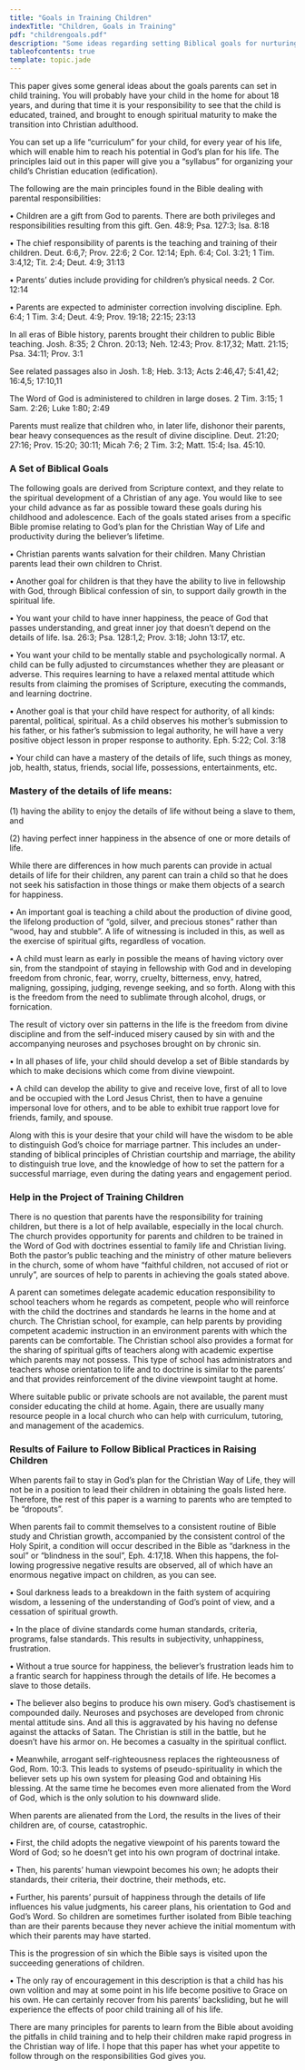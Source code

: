 ```yaml
---
title: "Goals in Training Children"
indexTitle: "Children, Goals in Training"
pdf: "childrengoals.pdf"
description: "Some ideas regarding setting Biblical goals for nurturing and training children in the plan of God."
tableofcontents: true
template: topic.jade
---
```


This paper gives some general ideas about the goals parents can set in
child training. You will probably have your child in the home for about
18 years, and during that time it is your responsibility to see that the
child is educated, trained, and brought to enough spiritual maturity to
make the transition into Christian adulthood.

You can set up a life “curriculum” for your child, for every year of his
life, which will enable him to reach his potential in God’s plan for his
life. The principles laid out in this paper will give you a “syllabus”
for organizing your child’s Christian education (edification).

The following are the main principles found in the Bible dealing with
parental responsibilities:

• Children are a gift from God to parents. There are both privileges and
responsibilities resulting from this gift. Gen. 48:9; Psa. 127:3;
Isa. 8:18

• The chief responsibility of parents is the teaching and training of
their children. Deut. 6:6,7; Prov. 22:6; 2 Cor. 12:14; Eph. 6:4;
Col. 3:21; 1 Tim. 3:4,12; Tit. 2:4; Deut. 4:9; 31:13

• Parents’ duties include providing for children’s physical needs.
2 Cor. 12:14

• Parents are expected to administer correction involving discipline.
Eph. 6:4; 1 Tim. 3:4; Deut. 4:9; Prov. 19:18; 22:15; 23:13

In all eras of Bible history, parents brought their children to public
Bible teaching. Josh. 8:35; 2 Chron. 20:13; Neh. 12:43; Prov. 8:17,32;
Matt. 21:15; Psa. 34:11; Prov. 3:1

See related passages also in Josh. 1:8; Heb. 3:13; Acts 2:46,47;
5:41,42; 16:4,5; 17:10,11

The Word of God is administered to children in large doses. 2 Tim. 3:15;
1 Sam. 2:26; Luke 1:80; 2:49

Parents must realize that children who, in later life, dishonor their
parents, bear heavy consequences as the result of divine discipline.
Deut. 21:20; 27:16; Prov. 15:20; 30:11; Micah 7:6; 2 Tim. 3:2; Matt.
15:4; Isa. 45:10.

### A Set of Biblical Goals

The following goals are derived from Scripture context, and they relate
to the spiritual development of a Christian of any age. You would like
to see your child advance as far as possible toward these goals during
his childhood and adolescence. Each of the goals stated arises from a
specific Bible promise relating to God’s plan for the Christian Way of
Life and productivity during the believer’s lifetime.

• Christian parents wants salvation for their children. Many Christian
parents lead their own children to Christ.

• Another goal for children is that they have the ability to live in
fellowship with God, through Biblical confession of sin, to support
daily growth in the spiritual life.

• You want your child to have inner happiness, the peace of God that
passes understanding, and great inner joy that doesn’t depend on the
details of life. Isa. 26:3; Psa. 128:1,2; Prov. 3:18; John 13:17, etc.

• You want your child to be mentally stable and psychologically normal.
A child can be fully adjusted to circumstances whether they are pleasant
or adverse. This requires learning to have a relaxed mental attitude
which results from claiming the promises of Scripture, executing the
commands, and learning doctrine.

• Another goal is that your child have respect for authority, of all
kinds: parental, political, spiritual. As a child observes his mother’s
submission to his father, or his father’s submission to legal
author­ity, he will have a very positive object lesson in proper
response to authority. Eph. 5:22; Col. 3:18

• Your child can have a mastery of the details of life, such things as
money, job, health, status, friends, social life, possessions,
enter­tainments, etc.

### Mastery of the details of life means:

(1) having the ability to enjoy the details of life without being a
slave to them, and

(2) having perfect inner happiness in the absence of one or more details
of life.

While there are differences in how much parents can provide in actual
details of life for their children, any parent can train a child so that
he does not seek his satisfaction in those things or make them objects
of a search for happiness.

• An important goal is teaching a child about the production of divine
good, the lifelong production of “gold, silver, and precious stones”
rather than “wood, hay and stubble”. A life of witnessing is included in
this, as well as the exercise of spiritual gifts, regardless of
vocation.

• A child must learn as early in possible the means of having victory
over sin, from the standpoint of staying in fellowship with God and in
developing freedom from chronic, fear, worry, cruelty, bitterness, envy,
hatred, maligning, gossiping, judging, revenge seeking, and so forth.
Along with this is the freedom from the need to sublimate through
alcohol, drugs, or fornication.

The result of victory over sin patterns in the life is the freedom from
divine discipline and from the self-induced misery caused by sin with
and the accompanying neuroses and psychoses brought on by chronic sin.

• In all phases of life, your child should develop a set of Bible
stan­dards by which to make decisions which come from divine view­point.

• A child can develop the ability to give and receive love, first of all
to love and be occupied with the Lord Jesus Christ, then to have a
genuine impersonal love for others, and to be able to exhibit true
rapport love for friends, family, and spouse.

Along with this is your desire that your child will have the wisdom to
be able to distinguish God’s choice for marriage partner. This includes
an under-standing of biblical principles of Christian courtship and
marriage, the ability to distinguish true love, and the knowledge of how
to set the pattern for a successful marriage, even during the dating
years and engagement period.

### Help in the Project of Training Children

There is no question that parents have the responsibility for training
children, but there is a lot of help available, especially in the local
church. The church provides opportunity for parents and children to be
trained in the Word of God with doctrines essential to family life and
Christian living. Both the pastor’s public teaching and the ministry of
other mature believers in the church, some of whom have “faithful
children, not accused of riot or unruly”, are sources of help to parents
in achieving the goals stated above.

A parent can sometimes delegate academic education responsibility to
school teachers whom he regards as competent, people who will reinforce
with the child the doctrines and standards he learns in the home and at
church. The Christian school, for example, can help parents by providing
competent academic instruction in an environment parents with which the
parents can be comfortable. The Christian school also provides a format
for the sharing of spiritual gifts of teachers along with academic
expertise which parents may not possess. This type of school has
administrators and teachers whose orientation to life and to doctrine is
similar to the parents’ and that provides reinforcement of the divine
viewpoint taught at home.

Where suitable public or private schools are not available, the parent
must consider educating the child at home. Again, there are usually many
resource people in a local church who can help with curriculum,
tutoring, and management of the academics.

### Results of Failure to Follow Biblical Practices in Raising Children

When parents fail to stay in God’s plan for the Christian Way of Life,
they will not be in a position to lead their children in obtaining the
goals listed here. Therefore, the rest of this paper is a warning to
parents who are tempted to be “dropouts”.

When parents fail to commit themselves to a consistent routine of Bible
study and Christian growth, accompanied by the consistent control of the
Holy Spirit, a condition will occur described in the Bible as “darkness
in the soul” or “blindness in the soul”, Eph. 4:17,18. When this
happens, the fol­lowing progressive negative results are observed, all
of which have an enormous negative impact on children, as you can see.

• Soul darkness leads to a breakdown in the faith system of acquiring
wisdom, a lessening of the understanding of God’s point of view, and a
cessation of spiritual growth.

• In the place of divine standards come human standards, criteria,
programs, false standards. This results in subjectivity, unhappi­ness,
frustration.

• Without a true source for happiness, the believer’s frustration leads
him to a frantic search for happiness through the details of life. He
becomes a slave to those details.

• The believer also begins to produce his own misery. God’s
chas­tisement is compounded daily. Neuroses and psychoses are devel­oped
from chronic mental attitude sins. And all this is aggravated by his
having no defense against the attacks of Satan. The Christian is still
in the battle, but he doesn’t have his armor on. He becomes a casualty
in the spiritual conflict.

• Meanwhile, arrogant self-righteousness replaces the righteousness of
God, Rom. 10:3. This leads to systems of pseudo-spirituality in which
the believer sets up his own system for pleasing God and obtaining His
blessing. At the same time he becomes even more alienated from the Word
of God, which is the only solution to his downward slide.

When parents are alienated from the Lord, the results in the lives of
their children are, of course, catastrophic.

• First, the child adopts the negative viewpoint of his parents toward
the Word of God; so he doesn’t get into his own program of doctri­nal
intake.

• Then, his parents’ human viewpoint becomes his own; he adopts their
standards, their criteria, their doctrine, their methods, etc.

• Further, his parents’ pursuit of happiness through the details of life
influences his value judgments, his career plans, his orientation to God
and God’s Word. So children are sometimes further isolated from Bible
teaching than are their parents because they never achieve the initial
momentum with which their parents may have started.

This is the progression of sin which the Bible says is visited upon the
succeeding generations of children.

• The only ray of encouragement in this description is that a child has
his own volition and may at some point in his life become positive to
Grace on his own. He can certainly recover from his parents’
backsliding, but he will experience the effects of poor child training
all of his life.

There are many principles for parents to learn from the Bible about
avoiding the pitfalls in child training and to help their children make
rapid progress in the Christian way of life. I hope that this paper has
whet your appetite to follow through on the responsibilities God gives
you.

